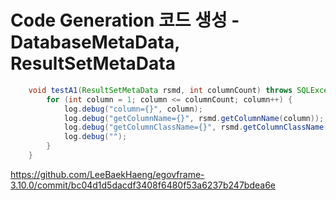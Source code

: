 # Code Generation 코드 생성 - DatabaseMetaData, ResultSetMetaData

```java
	void testA1(ResultSetMetaData rsmd, int columnCount) throws SQLException {
		for (int column = 1; column <= columnCount; column++) {
			log.debug("column={}", column);
			log.debug("getColumnName={}", rsmd.getColumnName(column));
			log.debug("getColumnClassName={}", rsmd.getColumnClassName(column));
			log.debug("");
		}
	}
```

<https://github.com/LeeBaekHaeng/egovframe-3.10.0/commit/bc04d1d5dacdf3408f6480f53a6237b247bdea6e>

